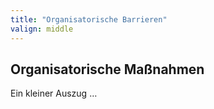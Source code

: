 ```yaml
---
title: "Organisatorische Barrieren"
valign: middle
---
```

## Organisatorische Maßnahmen

Ein kleiner Auszug …
